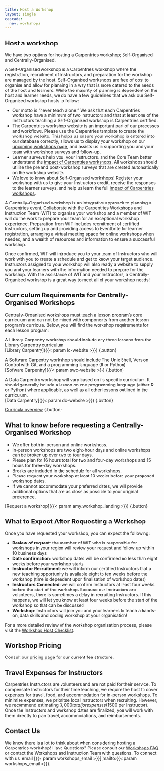 ```yaml
---
title: Host a Workshop
layout: single
cascade:
  nav: workshops
---
```


## Host a workshop

We have two options for hosting a Carpentries workshop; Self-Organised and Centrally-Organised.

A Self-Organised workshop is a Carpentries workshop where the registration, recruitment of Instructors, and preparation for the workshop are managed by the host. Self-Organised workshops are free of cost to organise and allow for planning in a way that is more catered to the needs of the host and learners. While the majority of planning is dependent on the host and learner needs, we do have a few guidelines that we ask our Self-Organised workshop hosts to follow:
* Our motto is “never teach alone.” We ask that each Carpentries workshop have a minimum of two Instructors and that at least one of the Instructors teaching a Self-Organised workshop is Carpentries certified. 
* The Carpentries workshop website is an important part of our processes and workflows. Please use the Carpentries template to create the workshop website. This helps us ensure your workshop is entered into our database correctly, allows us to display your workshop on our [upcoming workshops page](/workshops/upcoming-workshops), and assists us in supporting you and your team with workshop surveys and follow-up.
* Learner surveys help you, your Instructors, and the Core Team better understand the [impact of Carpentries workshops](/about-us/impact/#other-impact-reports). All workshops should utilise the pre and post-workshop surveys that are created automatically on the workshop website.
* We love to know about Self-Organised workshops! Register your workshop with us to give your Instructors credit, receive the responses to the learner surveys, and help us learn the full [impact of Carpentries workshops](/about-us/impact/#other-impact-reports).

A Centrally-Organised workshop is an integrative approach to planning a Carpentries event. Collaborate with the Carpentries Workshops and Instruction Team (WIT) to organise your workshop and a member of WIT will do the work to prepare your team for an exceptional workshop experience. Preparation from WIT includes recruitment of certified Instructors, setting up and providing access to Eventbrite for learner registration, arranging a virtual meeting space for online workshops when needed, and a wealth of resources and information to ensure a successful workshop. 

Once confirmed, WIT will introduce you to your team of Instructors who will work with you to create a schedule and get to know your target audience. Instructors assigned to your workshop will also ready a website to supply you and your learners with the information needed to prepare for the workshop. With the assistance of WIT and your Instructors, a Centrally-Organised workshop is a great way to meet all of your workshop needs!

## Curriculum Requirements for Centrally-Organised Workshops 

Centrally-Organised workshops must teach a lesson program’s core curriculum and can not be mixed with components from another lesson program’s curricula. Below, you will find the workshop requirements for each lesson program:

A Library Carpentry workshop should include any three lessons from the Library Carpentry curriculum  
[Library Carpentry]({{< param lc-website >}})
{.button}

A Software Carpentry workshop should include The Unix Shell, Version Control with Git, and a programming language (R or Python)  
[Sofware Carpentry]({{< param swc-website >}})
{.button}

A Data Carpentry workshop will vary based on its specific curriculum. It should generally include a lesson on one programming language (either R or Python) where applicable, as well as all other lessons outlined in the curriculum.  
[Data Carpentry]({{< param dc-website >}})
{.button}

[Curricula overview](/lessons/curriculum-summary)
{.button}

## What to know before requesting a Centrally-Organised Workshop

* We offer both in-person and online workshops.
* In-person workshops are two eight-hour days and online workshops can be broken up over two to four days.
* Please plan for 16 hours total for two and four-day workshops and 15 hours for three-day workshops.
* Breaks are included in the schedule for all workshops.
* Please request your workshop at least 10 weeks before your proposed workshop dates.
* If we cannot accommodate your preferred dates, we will provide additional options that are as close as possible to your original preference.

[Request a workshop]({{< param amy_workshop_landing >}})
{.button}

## What to Expect After Requesting a Workshop

Once you have requested your workshop, you can expect the following:
* **Review of request**: the member of WIT who is responsible for workshops in your region will review your request and follow up within 10 business days 
* **Date confirmation**: workshop dates will be confirmed no less than eight weeks before your workshop starts 
* **Instructor Recruitment**: we will inform our certified Instructors that a new teaching opportunity is available eight to ten weeks before the workshop (time is dependent upon finalisation of workshop dates)
* **Instructors Connected**: we will confirm Instructors at least four weeks before the start of the workshop. Because our Instructors are volunteers, there is sometimes a delay in recruiting Instructors. If this happens, we will let you know at least four weeks before the start of the workshop so that can be discussed
* **Workshop**: Instructors will join you and your learners to teach a hands-on, data skills and coding workshop at your organisation!

For a more detailed review of the workshop organisation process, please visit the [Workshop Host Checklist](https://docs.carpentries.org/topic_folders/hosts_instructors/hosts_instructors_checklist.html#host-checklist).

## Workshop Pricing 

Consult our [pricing page](/support/pricing) for our current fee structure.

## Travel Expenses for Instructors

Carpentries Instructors are volunteers and are not paid for their service. To compensate Instructors for their time teaching, we require the host to cover expenses for travel, food, and accommodation for in-person workshops. To minimise expenses, we prioritse local Instructors when recruiting. However, we recommend estimating $3,000 total for expenses ($1500 per Instructor). Once the Instructors and workshop dates are finalized, you will work with them directly to plan travel, accommodations, and reimbursements. 

## Contact Us
We know there is a lot to think about when considering hosting a Carpentries workshop! Have Questions? Please consult our [Workshops FAQ](/workshops/workshops-faq/) or contact the Workshops and Instruction Team with questions. To connect with us, email [{{< param workshops_email >}}](mailto:{{< param workshops_email >}}).
